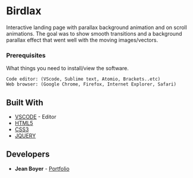 # Birdlax

Interactive landing page with parallax background animation and on scroll animations. The goal was to show smooth transitions and a background parallax effect that went well with the moving images/vectors.

### Prerequisites

What things you need to install/view the software.

```
Code editor: (VScode, Sublime text, Atomio, Brackets..etc)
Web browser: (Google Chrome, Firefox, Internet Explorer, Safari)
```

## Built With
* [VSCODE](https://code.visualstudio.com/) - Editor
* [HTML5](https://www.w3schools.com/html/html5_intro.asp)
* [CSS3](https://www.w3schools.com/css/)
* [JQUERY](https://jquery.com/)


## Developers

* **Jean Boyer** - [Portfolio](http://jeanarbo.com/)
